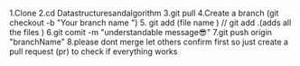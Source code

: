 1.Clone 
2.cd Datastructuresandalgorithm
3.git pull 
4.Create a  branch (git checkout -b "Your branch name ")
5. git add (file name ) // git add .(adds all the files )
6.git comit -m "understandable message😎"
7.git push origin "branchName"
8.please dont merge let others confirm first so just create a pull request (pr) to check if everything works
